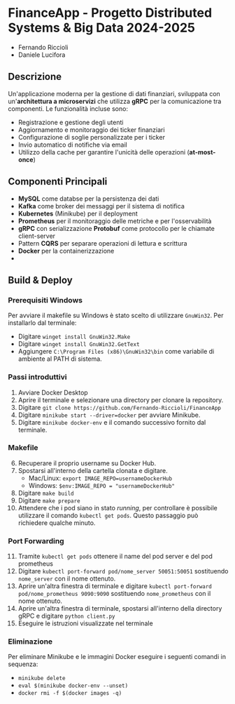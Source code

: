 # FinanceApp - Progetto Distributed Systems & Big Data 2024-2025
- Fernando Riccioli
- Daniele Lucifora

## Descrizione 

Un'applicazione moderna per la gestione di dati finanziari, sviluppata con un'**architettura a microservizi** che utilizza **gRPC** per la comunicazione tra componenti. Le funzionalità incluse sono:

- Registrazione e gestione degli utenti
- Aggiornamento e monitoraggio dei ticker finanziari
- Configurazione di soglie personalizzate per i ticker
- Invio automatico di notifiche via email
- Utilizzo della cache per garantire l'unicità delle operazioni (**at-most-once**)

## Componenti Principali
- **MySQL** come databse per la persistenza dei dati
- **Kafka** come broker dei messaggi per il sistema di notifica
- **Kubernetes** (Minikube) per il deployment
- **Prometheus** per il monitoraggio delle metriche e per l'osservabilità
- **gRPC** con serializzazione **Protobuf** come protocollo per le chiamate client-server
- Pattern **CQRS** per separare operazioni di lettura e scrittura
- **Docker** per la containerizzazione
- 
## Build & Deploy

### Prerequisiti Windows
Per avviare il makefile su Windows è stato scelto di utilizzare `GnuWin32`. Per installarlo dal terminale:
- Digitare `winget install GnuWin32.Make`
- Digitare `winget install GnuWin32.GetText` <!-- Necessario per envsubst -->
- Aggiungere `C:\Program Files (x86)\GnuWin32\bin` come variabile di ambiente al PATH di sistema. 

### Passi introduttivi
1. Avviare Docker Desktop
2. Aprire il terminale e selezionare una directory per clonare la repository.
3. Digitare `git clone https://github.com/Fernando-Riccioli/FinanceApp`
4. Digitare `minikube start --driver=docker` per avviare Minikube.
5. Digitare `minikube docker-env` e il comando successivo fornito dal terminale.

### Makefile
6. Recuperare il proprio username su Docker Hub.
7. Spostarsi all'interno della cartella clonata e digitare.
    - Mac/Linux: `export IMAGE_REPO=usernameDockerHub` <!-- Definiamo una variabile d'ambiente IMAGE_REPO -->
    - Windows: `$env:IMAGE_REPO = "usernameDockerHub"`
8. Digitare `make build` <!-- per creare le immagini Docker, effettuare il tagging delle immagini ed il push alla repository remota. -->
9. Digitare `make prepare` <!-- per caricare le immagini Docker nel Minikube ed applicare i manifest. -->
10. Attendere che i pod siano in stato _running_, per controllare è possibile utilizzare il comando `kubectl get pods`. Questo passaggio può richiedere qualche minuto. 

### Port Forwarding
11. Tramite `kubectl get pods` ottenere il name del pod server e del pod prometheus
12. Digitare `kubectl port-forward pod/nome_server 50051:50051` sostituendo `nome_server` con il nome ottenuto.
13. Aprire un'altra finestra di terminale e digitare `kubectl port-forward pod/nome_prometheus 9090:9090` sostituendo `nome_prometheus` con il nome ottenuto.
14. Aprire un'altra finestra di terminale, spostarsi all'interno della directory gRPC e digitare `python client.py`
15. Eseguire le istruzioni visualizzate nel terminale

### Eliminazione 
Per eliminare Minikube e le immagini Docker eseguire i seguenti comandi in sequenza:
- `minikube delete`
- `eval $(minikube docker-env --unset)` 
- `docker rmi -f $(docker images -q)` 
